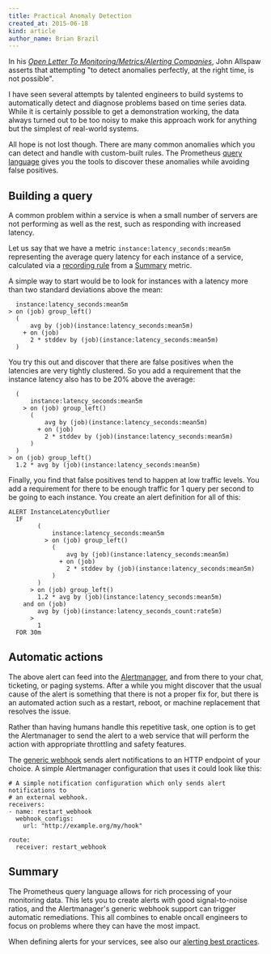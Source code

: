 ```yaml
---
title: Practical Anomaly Detection
created_at: 2015-06-18
kind: article
author_name: Brian Brazil
---
```


In his *[Open Letter To Monitoring/Metrics/Alerting Companies](http://www.kitchensoap.com/2015/05/01/openlettertomonitoringproducts/)*,
John Allspaw asserts that attempting "to detect anomalies perfectly, at the right time, is not possible".

I have seen several attempts by talented engineers to build systems to
automatically detect and diagnose problems based on time series data. While it
is certainly possible to get a demonstration working, the data always turned
out to be too noisy to make this approach work for anything but the simplest of
real-world systems.

All hope is not lost though. There are many common anomalies which you can
detect and handle with custom-built rules. The Prometheus [query
language](../../../../../docs/querying/basics/) gives you the tools to discover
these anomalies while avoiding false positives.

<!-- more -->

## Building a query

A common problem within a service is when a small number of servers are not
performing as well as the rest, such as responding with increased latency.

Let us say that we have a metric `instance:latency_seconds:mean5m` representing the
average query latency for each instance of a service, calculated via a
[recording rule](/docs/querying/rules/) from a
[Summary](/docs/concepts/metric_types/#summary) metric.

A simple way to start would be to look for instances with a latency
more than two standard deviations above the mean:

```
  instance:latency_seconds:mean5m
> on (job) group_left()
  (
      avg by (job)(instance:latency_seconds:mean5m)
    + on (job)
      2 * stddev by (job)(instance:latency_seconds:mean5m)
  )
```

You try this out and discover that there are false positives when
the latencies are very tightly clustered. So you add a requirement
that the instance latency also has to be 20% above the average:

```
  (
      instance:latency_seconds:mean5m
    > on (job) group_left()
      (
          avg by (job)(instance:latency_seconds:mean5m)
        + on (job)
          2 * stddev by (job)(instance:latency_seconds:mean5m)
      )
  )
> on (job) group_left()
  1.2 * avg by (job)(instance:latency_seconds:mean5m)
```

Finally, you find that false positives tend to happen at low traffic levels.
You add a requirement for there to be enough traffic for 1 query per second to
be going to each instance. You create an alert definition for all of this:

```
ALERT InstanceLatencyOutlier
  IF
        (
            instance:latency_seconds:mean5m
          > on (job) group_left()
            (
                avg by (job)(instance:latency_seconds:mean5m)
              + on (job)
                2 * stddev by (job)(instance:latency_seconds:mean5m)
            )
        )
      > on (job) group_left()
        1.2 * avg by (job)(instance:latency_seconds:mean5m)
    and on (job)
        avg by (job)(instance:latency_seconds_count:rate5m)
      >
        1
  FOR 30m
```

## Automatic actions

The above alert can feed into the
[Alertmanager](/docs/alerting/alertmanager/), and from there to
your chat, ticketing, or paging systems. After a while you might discover that the
usual cause of the alert is something that there is not a proper fix for, but there is an
automated action such as a restart, reboot, or machine replacement that resolves
the issue.

Rather than having humans handle this repetitive task, one option is to
get the Alertmanager to send the alert to a web service that will perform
the action with appropriate throttling and safety features.

The [generic webhook](/docs/alerting/alertmanager/#generic-webhook)
sends alert notifications to an HTTP endpoint of your choice. A simple Alertmanager
configuration that uses it could look like this:

```
# A simple notification configuration which only sends alert notifications to
# an external webhook.
receivers:
- name: restart_webhook
  webhook_configs:
    url: "http://example.org/my/hook"

route:
  receiver: restart_webhook
```


## Summary

The Prometheus query language allows for rich processing of your monitoring
data. This lets you to create alerts with good signal-to-noise ratios, and the
Alertmanager's generic webhook support can trigger automatic remediations.
This all combines to enable oncall engineers to focus on problems where they can
have the most impact.

When defining alerts for your services, see also our [alerting best practices](/docs/practices/alerting/).
